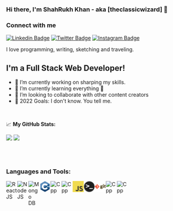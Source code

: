 ### Hi there, I'm ShahRukh Khan - aka [theclassicwizard] 👋

### Connect with me

[![Linkedin Badge](https://img.shields.io/badge/-LinkedIn-0e76a8?style=flat-square&logo=Linkedin&logoColor=white)](https://linkedin.com/in/shahrukhjadara)
[![Twitter Badge](https://img.shields.io/badge/-Twitter-00acee?style=flat-square&logo=Twitter&logoColor=white)](https://twitter.com/shahrukhjadara)
[![Instagram Badge](https://img.shields.io/badge/-Instagram-e4405f?style=flat-square&logo=Instagram&logoColor=white)](https://instagram.com/shahrukhjadara/)

I love programming, writing, sketching and traveling.  
## I'm a Full Stack Web Developer!
- 🔭 I’m currently working on sharping my skills.
- 🌱 I’m currently learning everything 🤣
- 👯 I’m looking to collaborate with other content creators
- 🥅 2022 Goals: I don't know. You tell me.

</br>


📈 **My GitHub Stats:**

<p>
  <img height="180em" src="https://github-readme-stats.vercel.app/api?username=theclassicwizard&show_icons=true&hide_border=true&&count_private=true&include_all_commits=true" />
  <img height="180em" src="https://github-readme-stats.vercel.app/api/top-langs/?username=theclassicwizard&exclude_repo=KNN-Image-Classification&show_icons=true&hide_border=true&layout=compact&langs_count=8"/>
</p>

<br />
<br />

### Languages and Tools:
<img align="left" alt="ReactJS" width="30px" src="https://image.pngaaa.com/930/2507930-middle.png" />
<img align="left" alt="Node JS" width="30px" src="https://theclassicwizard.github.io/webPortfolio/img/node-js.png" />
<img align="left" alt="Mongo DB" width="30px" src="https://theclassicwizard.github.io/webPortfolio/img/mongodb.png" />
<img align="left" alt="Cpp" width="30px" src="https://raw.githubusercontent.com/github/explore/master/topics/cpp/cpp.png" />
<img align="left" alt="Cpp" width="30px" src="https://theclassicwizard.github.io/webPortfolio/img/600px-HTML5_Badge.svg.png" />
<img align="left" alt="Cpp" width="30px" src="https://theclassicwizard.github.io/webPortfolio/img/css.png" />
<!-- <img align="left" alt="Java" width="30px" src="https://image.flaticon.com/icons/svg/226/226777.svg" /> -->
<img align="left" alt="JavaScript" width="30px" src="https://raw.githubusercontent.com/github/explore/master/topics/javascript/javascript.png" />
<img align="left" alt="Terminal" width="30px" src="https://raw.githubusercontent.com/github/explore/master/topics/terminal/terminal.png" />
<img align="left" alt="Git" width="30px" src="https://raw.githubusercontent.com/github/explore/master/topics/git/git.png" />
<img align="left" alt="Cpp" width="30px" src="https://theclassicwizard.github.io/webPortfolio/img/jquery.png" />
<img align="left" alt="Cpp" width="30px" src="https://theclassicwizard.github.io/webPortfolio/img/768px-Bootstrap_logo.svg.png" />



